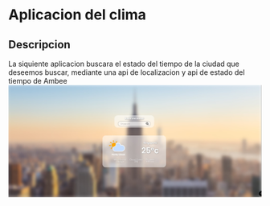 # Aplicacion del clima

## Descripcion

La siquiente aplicacion buscara el estado del tiempo de la ciudad que deseemos buscar, mediante una api de localizacion y api de estado del tiempo de Ambee
![Screen 1](./screens/screen_1.jpg)
